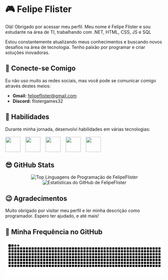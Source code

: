 # 🎮 Felipe Flister

Olá! Obrigado por acessar meu perfil. Meu nome é Felipe Flister e sou estudante na área de TI, trabalhando com .NET, HTML, CSS, JS e SQL

Estou constantemente atualizando meus conhecimentos e buscando novos desafios na área de tecnologia. Tenho paixão por programar e criar soluções inovadoras.

## 👋 Conecte-se Comigo
Eu não uso muito as redes sociais, mas você pode se comunicar comigo através destes meios:
- **Gmail:** [felipeflister@gmail.com](mailto:felipeflister@gmail.com)
- **Discord:** flistergames32

## 🧐 Habilidades
Durante minha jornada, desenvolvi habilidades em várias tecnologias:
<div style="display: flex; column-gap: 1rem; margin-top: 1rem;">
<img style="height: 3rem; width: 3rem;" src="https://cdn.jsdelivr.net/gh/devicons/devicon@latest/icons/csharp/csharp-original.svg" />
<img style="height: 3rem; width: 3rem;" src="https://cdn.jsdelivr.net/gh/devicons/devicon@latest/icons/css3/css3-original.svg" />
<img style="height: 3rem; width: 3rem;" src="https://cdn.jsdelivr.net/gh/devicons/devicon@latest/icons/html5/html5-original.svg" />
<img style="height: 3rem; width: 3rem;" src="https://cdn.jsdelivr.net/gh/devicons/devicon@latest/icons/javascript/javascript-original.svg" />
<img style="height: 3rem; width: 3rem;" src="https://cdn.jsdelivr.net/gh/devicons/devicon@latest/icons/sqldeveloper/sqldeveloper-original.svg" />
</div>

## 😎 GitHub Stats
<p align="center">
  <img src="https://github-readme-stats-git-masterrstaa-rickstaa.vercel.app/api/top-langs/?username=FelipeFlister&bg_color=000&border_color=FF8C00&title_color=DC143C&text_color=30A3DC" alt="Top Linguagens de Programação de FelipeFlister" style="max-width: 100%;">
  <img src="https://github-readme-stats.vercel.app/api?username=FelipeFlister&theme=transparent&bg_color=000&border_color=FF8C00&show_icons=true&icon_color=FF8C00&title_color=DC143C&text_color=30A3DC" alt="Estatísticas do GitHub de FelipeFlister" style="max-width: 100%;">
</p>

## 😉 Agradecimentos
Muito obrigado por visitar meu perfil e ler minha descrição como programador. Espero ter ajudado, e até mais!

## 📅 Minha Frequência no GitHub
<p align="center">
  <picture>
    <source media="(prefers-color-scheme: dark)" srcset="https://raw.githubusercontent.com/FelipeFlister/FelipeFlister/output/github-contribution-grid-snake-dark.svg">
    <source media="(prefers-color-scheme: light)" srcset="https://raw.githubusercontent.com/FelipeFlister/FelipeFlister/output/github-contribution-grid-snake-light.svg">
    <img align="center" alt="github contribution grid snake animation" src="https://raw.githubusercontent.com/FelipeFlister/FelipeFlister/output/github-contribution-grid-snake.svg">
  </picture>
</p>
